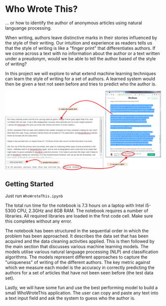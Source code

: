 # Who Wrote This?
... or how to identify the author of anonymous articles using natural languange processing.

When writing, authors leave distinctive marks in their stories influenced by the style of their writing. Our intuition and experience as readers tells us that the style of writing is like a "finger print" that differentiates authors. If we come across a text with no information about the author or a text written under a preudonym, would we be able to tell the author based of the style of writing?

In this project we will explore to what extend machine learning techniques can learn the style of writing for a set of authors. A learned system would then be given a text not seen before and tries to predict who the author is.

![Drawing](notebook/prediction.png)

## Getting Started

Just run `WhoWroteThis.ipynb`

The total run time for the notebook is 7.3 hours on a laptop with Intel i5-5300 CPU, 2.3GHz and 8GB RAM. The notebook requires a number of libraries. All required libraries are loaded in the first code cell. Make sure this completes without any error.

The notebook has been structured in the sequential order in which the problem has been approached. It describes the data set that has been acquired and the data cleaning activities applied. This is then followed by the main section that discusses various machine learning models. The models utilise various natural language processing (NLP) and classification algorithms. The models represent different approaches to capture the "uniqueness" of writing of the different authors. The key metric against which we measure each model is the accuracy in correctly predicting the authors for a set of articles that have not been seen before (the test data set).

Lastly, we will have some fun and use the best performing model to build a small WhoWroteThis application. The user can copy and paste any text into a text input field and ask the system to guess who the author is.

